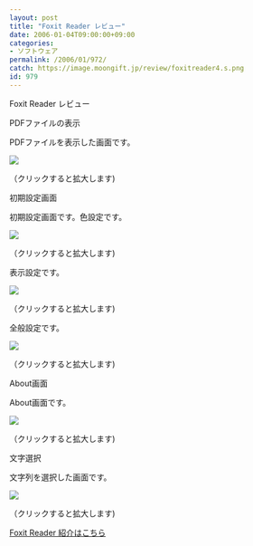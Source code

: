```yaml
---
layout: post
title: "Foxit Reader レビュー"
date: 2006-01-04T09:00:00+09:00
categories:
- ソフトウェア
permalink: /2006/01/972/
catch: https://image.moongift.jp/review/foxitreader4.s.png
id: 979
---
```

Foxit Reader レビュー  
<!--more-->

PDFファイルの表示

  

PDFファイルを表示した画面です。

  

[![](https://image.moongift.jp/review/foxitreader1.s.png)](https://image.moongift.jp/review/foxitreader1.png)  
  
（クリックすると拡大します)

  

初期設定画面

  

初期設定画面です。色設定です。

  

[![](https://image.moongift.jp/review/foxitreader2.s.png)](https://image.moongift.jp/review/foxitreader2.png)  
  
（クリックすると拡大します)

  

表示設定です。

  

[![](https://image.moongift.jp/review/foxitreader3.s.png)](https://image.moongift.jp/review/foxitreader3.png)  
  
（クリックすると拡大します)

  

全般設定です。

  

[![](https://image.moongift.jp/review/foxitreader4.s.png)](https://image.moongift.jp/review/foxitreader4.png)  
  
（クリックすると拡大します)

  

About画面

  

About画面です。

  

[![](https://image.moongift.jp/review/foxitreader5.s.png)](https://image.moongift.jp/review/foxitreader5.png)  
  
（クリックすると拡大します)

  

文字選択

  

文字列を選択した画面です。

  

[![](https://image.moongift.jp/review/foxitreader6.s.png)](https://image.moongift.jp/review/foxitreader6.png)  
  
（クリックすると拡大します)

  

[Foxit Reader 紹介はこちら](http://fw.moongift.jp/intro/i-962.html)

